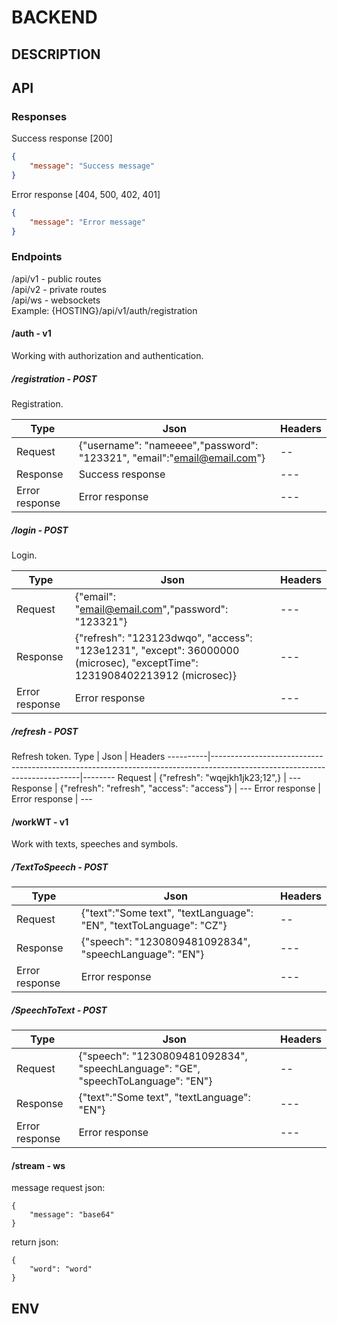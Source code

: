 # BACKEND
## DESCRIPTION
## API
### Responses
Success response [200]
```json
{
    "message": "Success message"
}
```
Error response [404, 500, 402, 401]
```json
{
    "message": "Error message"
}
```
### Endpoints 
/api/v1 - public routes</br>
/api/v2 - private routes</br>
/api/ws - websockets</br>
Example: {HOSTING}/api/v1/auth/registration

#### /auth - v1
Working with authorization and authentication.

##### /registration - POST
Registration.

Type | Json                                                                    | Headers
--- |-------------------------------------------------------------------------| ---
Request | {"username": "nameeee","password": "123321", "email":"email@email.com"} | --
Response | Success response                                                        | ---
Error response | Error response                                                          | ---
##### /login - POST
Login.

 Type     | Json                                                                                                                      | Headers 
----------|---------------------------------------------------------------------------------------------------------------------------|--------
 Request  | {"email": "email@email.com","password": "123321"}                                                                         | ---    
 Response | {"refresh": "123123dwqo", "access": "123e1231", "except": 36000000 (microsec), "exceptTime": 1231908402213912 (microsec)} | ---
Error response | Error response | ---
##### /refresh - POST
Refresh token.
Type     | Json                                                                                                                      | Headers
----------|---------------------------------------------------------------------------------------------------------------------------|--------
Request  | {"refresh": "wqejkh1jk23;12",}                                                                         | ---    
Response | {"refresh": "refresh", "access": "access"} | ---
Error response | Error response | ---

#### /workWT - v1
Work with texts, speeches and symbols.

##### /TextToSpeech - POST
Type | Json                                                                             | Headers
--- |----------------------------------------------------------------------------------| ---
Request | {"text":"Some text", "textLanguage": "EN", "textToLanguage": "CZ"}               | --
Response | {"speech": "1230809481092834", "speechLanguage": "EN"} | ---
Error response | Error response | ---

##### /SpeechToText - POST
Type | Json                                                                             | Headers
--- |----------------------------------------------------------------------------------| ---
Request | {"speech": "1230809481092834", "speechLanguage": "GE", "speechToLanguage": "EN"} | --
Response | {"text":"Some text", "textLanguage": "EN"}                                       | ---
Error response | Error response | ---

[//]: # (#### /translate - v1)

[//]: # (Working with translations.)

[//]: # (##### /translate - POST)

[//]: # ()
[//]: # (Type | Json                                                                | Headers)

[//]: # (--- |---------------------------------------------------------------------| ---)

[//]: # (Request | {"text": "Some text", "textLanguage": "EN", "textToLanguage": "CZ"} | --)

[//]: # (Response | {"text": "Some text", "textLanguage": "EN"}                                        | ---)

[//]: # (Error response | Error response | ---)

#### /stream - ws
message request json:
```
{
    "message": "base64"
}
```

return json:
```
{
    "word": "word"
}
```

## ENV
